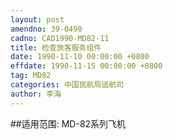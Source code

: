 ```yaml
---
layout: post
amendno: 39-0490
cadno: CAD1990-MD82-11
title: 检查旅客服务组件
date: 1990-11-10 00:00:00 +0800
effdate: 1990-11-15 00:00:00 +0800
tag: MD82
categories: 中国民航局适航司
author: 李海
---
```


##适用范围:
MD-82系列飞机

